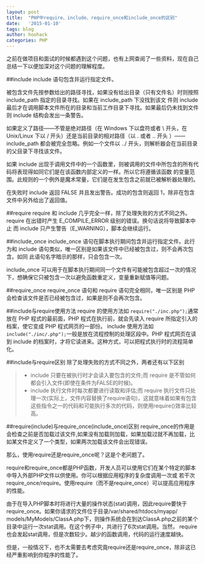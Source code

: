 ```yaml
---
layout: post
title:  "PHP中require、include、require_once和include_once的区别"
date:   '2015-01-10'
tags: blog
author: hoohack
categories: PHP
---
```


之前在做项目和面试的时候都遇到这个问题，也有上网查阅了一些资料，现在自己总结一下以便加深对这个问题的理解程度。

##include
include 语句包含并运行指定文件。

被包含文件先按参数给出的路径寻找，如果没有给出目录（只有文件名）时则按照 include_path 指定的目录寻找。如果在 include_path 下没找到该文
件则 include 最后才在调用脚本文件所在的目录和当前工作目录下寻找。如果最后仍未找到文件则 include 结构会发出一条警告。



如果定义了路径——不管是绝对路径（在 Windows 下以盘符或者 \ 开头，在 Unix/Linux 下以 / 开头）还是当前目录的相对路径（以 . 或者 .. 开头
）——include_path 都会被完全忽略。例如一个文件以 ../ 开头，则解析器会在当前目录的父目录下寻找该文件。

如果 include 出现于调用文件中的一个函数里，则被调用的文件中所包含的所有代码将表现得如同它们是在该函数内部定义的一样。所以它将遵循该函数
的变量范围。此规则的一个例外是魔术常量，它们是在发生包含之前就已被解析器处理的。

在失败时 include 返回 FALSE 并且发出警告。成功的包含则返回 1，除非在包含文件中另外给出了返回值。

##require
require 和 include 几乎完全一样，除了处理失败的方式不同之外。require 在出错时产生 E_COMPILE_ERROR 级别的错误。换句话说将导致脚本中止
而 include 只产生警告（E_WARNING），脚本会继续运行。

##include_once
include_once 语句在脚本执行期间包含并运行指定文件。此行为和 include 语句类似，唯一区别是如果该文件中已经被包含过，则不会再次包含。如同
此语句名字暗示的那样，只会包含一次。

include_once 可以用于在脚本执行期间同一个文件有可能被包含超过一次的情况下，想确保它只被包含一次以避免函数重定义，变量重新赋值等问题。

##require_once
require_once 语句和 require 语句完全相同，唯一区别是 PHP 会检查该文件是否已经被包含过，如果是则不会再次包含。

##include与require使用方法
require 的使用方法如 `require("./inc.php");`通常放在 PHP 程式的最前面，PHP 程式在执行前，就会先读入 require 所指定引入的档案，使它变成 PHP 程式网页的一部份。
include 使用方法如 `include("./inc/.php");`一般是放在流程控制的处理区段中。PHP 程式网页在读到 include 的档案时，才将它读进来。这种方式，可以把程式执行时的流程简单化。

##include与require区别
除了处理失败的方式不同之外，两者还有以下区别
> * include 只要在被执行时才会读入要包含的文件;而 require 是不管如何都会引入文件(即使在条件为FALSE的时候)。
> * include 执行文件时每次都要进行读取和评估;而 require 执行文件只处理一次(实际上，文件内容替换了require语句)，这就意味着如果有包含这些指令之一的代码和可能执行多次的代码，则使用require()效率比较高。

##require(include)与require_once(include_once)区别
require_once的作用是会检查之前是否加载过该文件,如果没有加载则加载，如果加载过就不再加载，比如某文件定义了一个类型，如果两次加载该文件会出现错误。

那么，使用require还是require_once呢？这是个老问题了。

require和require_once都是PHP函数，开发人员可以使用它们在某个特定的脚本中导入外部PHP文件以供使用。你可以根据应用程序的复杂度调用一次或
若干次require_once/require。使用require（而不是require_once）可以提高应用程序的性能。

由于在导入PHP脚本时将进行大量的操作状态(stat)调用，因此require要快于require_once。如果你请求的文件位于目录/var/shared/htdocs/myapp/
models/MyModels/ClassA.php下，则操作系统会在到达ClassA.php之前的某个目录中运行一次stat调用。在这个例子中，共进行了6次stat调用。当然，
require也会发起stat调用，但是次数较少。越少的函数调用，代码的运行速度越快。

但是，一般情况下，也不太需要去考虑究竟require还是require_once，除非这已经严重影响到你程序的性能了。
